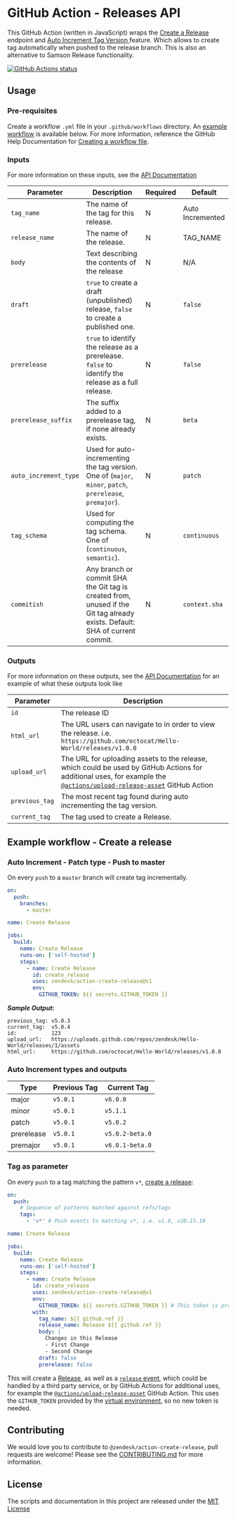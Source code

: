 
# GitHub Action - Releases API
This GitHub Action (written in JavaScript) wraps the  [Create a Release](https://developer.github.com/v3/repos/releases/#create-a-release) endpoint and [Auto Increment Tag Version ](#auto-increment---path-type---push-to-master) feature. Which allows to create tag automatically when pushed to the release branch. This is also an alternative to Samson Release functionality.

<a href="https://github.com/zendesk/action-create-release"><img alt="GitHub Actions status" src="https://github.com/zendesk/action-create-release/workflows/Tests/badge.svg"></a>

## Usage
### Pre-requisites
Create a workflow `.yml` file in your `.github/workflows` directory. An [example workflow](#example-workflow---create-a-release) is available below. For more information, reference the GitHub Help Documentation for [Creating a workflow file](https://help.github.com/en/articles/configuring-a-workflow#creating-a-workflow-file).

### Inputs
For more information on these inputs, see the [API Documentation](https://developer.github.com/v3/repos/releases/#input)

| Parameter             | Description                                                                                                                 | Required | Default          |
|-----------------------|-----------------------------------------------------------------------------------------------------------------------------|----------|------------------|
| `tag_name`            | The name of the tag for this release.                                                                                       | N        | Auto Incremented |
| `release_name`        | The name of the release.                                                                                                    | N        | TAG_NAME         |
| `body`                | Text describing the contents of the release                                                                                 | N        | N/A              |
| `draft`               | `true` to create a draft (unpublished) release, `false` to create a published one.                                          | N        | `false`          |
| `prerelease`          | `true` to identify the release as a prerelease. `false` to identify the release as a full release.                          | N        | `false`          |
| `prerelease_suffix`   | The suffix added to a prerelease tag, if none already exists.                                                               | N        | `beta`           |
| `auto_increment_type` | Used for auto-incrementing the tag version. One of (`major`, `minor`, `patch`, `prerelease`, `premajor`).                   | N        | `patch`          |
| `tag_schema`          | Used for computing the tag schema. One of (`continuous`, `semantic`).                                                       | N        | `continuous`     |
| `commitish`           | Any branch or commit SHA the Git tag is created from, unused if the Git tag already exists. Default: SHA of current commit. | N        | `context.sha`    |



### Outputs
For more information on these outputs, see the [API Documentation](https://developer.github.com/v3/repos/releases/#response-4) for an example of what these outputs look like

| Parameter           | Description                                                                  | 
| ------------------- | ---------------------------------------------------------------------------- |
| `id`                | The release ID |
| `html_url`          | The URL users can navigate to in order to view the release. i.e. `https://github.com/octocat/Hello-World/releases/v1.0.0`  |
| `upload_url`        | The URL for uploading assets to the release, which could be used by GitHub Actions for additional uses, for example the [`@actions/upload-release-asset`](https://www.github.com/actions/upload-release-asset) GitHub Action|
| `previous_tag`      | The most recent tag found during auto incrementing the tag version.|
| `current_tag`       | The tag used to create a Release.|
                    

## Example workflow - Create a release

### Auto Increment - Patch type - Push to master
On every `push` to a `master` branch will create tag incrementally.

```yaml
on:
  push:
    branches:
      - master

name: Create Release

jobs:
  build:
    name: Create Release
    runs-on: ['self-hosted']
    steps:
      - name: Create Release
        id: create_release
        uses: zendesk/action-create-release@v1
        env:
          GITHUB_TOKEN: ${{ secrets.GITHUB_TOKEN }}
```

***Sample Output:***
```
previous_tag: v5.0.3
current_tag:  v5.0.4
id:           123
upload_url:   https://uploads.github.com/repos/zendesk/Hello-World/releases/1/assets
html_url:     https://github.com/octocat/Hello-World/releases/v1.0.0
```

### Auto Increment types and outputs

| Type              | Previous Tag        | Current Tag         | 
| ----------------- | ------------------- | ------------------- |
| major             | `v5.0.1`            | `v6.0.0`            |
| minor             | `v5.0.1`            | `v5.1.1`            |
| patch             | `v5.0.1`            | `v5.0.2`            |
| prerelease        | `v5.0.1`            | `v5.0.2-beta.0`     |
| premajor          | `v5.0.1`            | `v6.0.1-beta.0`     |


### Tag as parameter
On every `push` to a tag matching the pattern `v*`, [create a release](https://developer.github.com/v3/repos/releases/#create-a-release):

```yaml
on:
  push:
    # Sequence of patterns matched against refs/tags
    tags:
      - 'v*' # Push events to matching v*, i.e. v1.0, v20.15.10

name: Create Release

jobs:
  build:
    name: Create Release
    runs-on: ['self-hosted']
    steps:
      - name: Create Release
        id: create_release
        uses: zendesk/action-create-release@v1
        env:
          GITHUB_TOKEN: ${{ secrets.GITHUB_TOKEN }} # This token is provided by Actions, you do not need to create your own token
        with:
          tag_name: ${{ github.ref }}
          release_name: Release ${{ github.ref }}
          body: |
            Changes in this Release
            - First Change
            - Second Change
          draft: false
          prerelease: false
```

This will create a [Release](https://help.github.com/en/articles/creating-releases), as well as a [`release` event](https://developer.github.com/v3/activity/events/types/#releaseevent), which could be handled by a third party service, or by GitHub Actions for additional uses, for example the [`@actions/upload-release-asset`](https://www.github.com/actions/upload-release-asset) GitHub Action. This uses the `GITHUB_TOKEN` provided by the [virtual environment](https://help.github.com/en/github/automating-your-workflow-with-github-actions/virtual-environments-for-github-actions#github_token-secret), so no new token is needed.

## Contributing
We would love you to contribute to `@zendesk/action-create-release`, pull requests are welcome! Please see the [CONTRIBUTING.md](CONTRIBUTING.md) for more information.

## License
The scripts and documentation in this project are released under the [MIT License](LICENSE)
